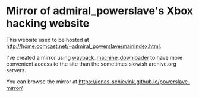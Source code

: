 # Mirror of admiral_powerslave's Xbox hacking website

This website used to be hosted at
http://home.comcast.net/~admiral_powerslave/mainindex.html.

I've created a mirror using [wayback_machine_downloader][wbmdl] to have more
convenient access to the site than the sometimes slowish archive.org servers.

You can browse the mirror at https://jonas-schievink.github.io/powerslave-mirror/

[wbmdl]: https://github.com/hartator/wayback-machine-downloader

